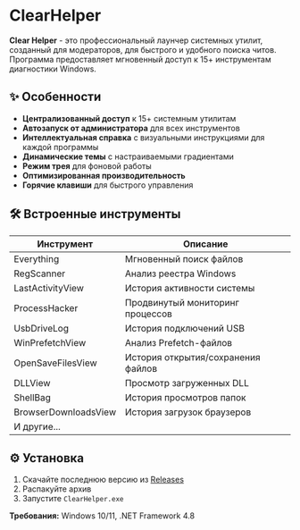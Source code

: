 # ClearHelper
**Clear Helper** - это профессиональный лаунчер системных утилит, созданный для модераторов, для быстрого и удобного поиска читов. Программа предоставляет мгновенный доступ к 15+ инструментам диагностики Windows.

## ✨ Особенности

- **Централизованный доступ** к 15+ системным утилитам
- **Автозапуск от администратора** для всех инструментов
- **Интеллектуальная справка** с визуальными инструкциями для каждой программы
- **Динамические темы** с настраиваемыми градиентами
- **Режим трея** для фоновой работы
- **Оптимизированная производительность**
- **Горячие клавиши** для быстрого управления

## 🛠️ Встроенные инструменты

| Инструмент | Описание |
|------------|----------|
| Everything | Мгновенный поиск файлов |
| RegScanner | Анализ реестра Windows |
| LastActivityView | История активности системы |
| ProcessHacker | Продвинутый мониторинг процессов |
| UsbDriveLog | История подключений USB |
| WinPrefetchView | Анализ Prefetch-файлов |
| OpenSaveFilesView | История открытия/сохранения файлов |
| DLLView | Просмотр загруженных DLL |
| ShellBag | История просмотров папок |
| BrowserDownloadsView | История загрузок браузеров |
| И другие... | |

## ⚙️ Установка

1. Скачайте последнюю версию из [Releases](https://github.com/SqwaTik/ClearHelper/releases)
2. Распакуйте архив
3. Запустите `ClearHelper.exe`

**Требования:** Windows 10/11, .NET Framework 4.8
